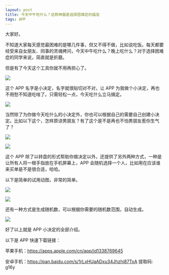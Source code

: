 ```yaml
---
layout: post
title: 今天中午吃什么？这款神器是选择困难症的福音
tags: APP
---
```


大家好。

不知道大家每天感觉最困难的是哪几件事，但又不得不做，比如说吃饭。每天都要经受来自女朋友、同事的灵魂拷问，今天中午吃什么？晚上吃什么？对于选择困难症的同学来说，简直就是折磨。

但是有了今天这个工具你就不用再担心了。

![](https://7465-test-3c9b5e-books-1301492295.tcb.qcloud.la/images/compress_xiaojueding_demo.jpeg)

这个 APP 名字是小决定，名字就很贴切对不对，让 APP 为我做个小决定，再也不用愁不知道吃啥了。只需轻松一点，今天吃什么立马搞定。

![](https://7465-test-3c9b5e-books-1301492295.tcb.qcloud.la/images/20210218_123530.gif)



当然除了为你做今天吃什么的小决定外，你也可以根据自己的需要自己创建小决定。比如以下这个，怎样原谅男朋友？有了这个是不是再也不怕男朋友惹你生气了？

![](https://7465-test-3c9b5e-books-1301492295.tcb.qcloud.la/images/compress_Screenshot_20210218_124410_com.nixwang.tinydecisions.jpg)



![](https://7465-test-3c9b5e-books-1301492295.tcb.qcloud.la/images/20210218_124930.gif)



这个 APP 除了以转盘的形式帮助你做决定以外，还提供了另外两种方式，一种是让所有人将一根手指放在手机屏幕上，APP 会随机选择一个人，比如用在应该谁来买单是不是很合适，哈哈。

以下是简单的试用动图，非常的简单。

![](https://7465-test-3c9b5e-books-1301492295.tcb.qcloud.la/images/compress_Screenshot_20210218_124443_com.nixwang.tinydecisions.jpg)



![](https://7465-test-3c9b5e-books-1301492295.tcb.qcloud.la/images/20210218_130348.gif)



还有一种方式是生成随机数，可以根据你需要的随机数范围，自动生成。

![](https://7465-test-3c9b5e-books-1301492295.tcb.qcloud.la/images/compress_Screenshot_20210218_125837_com.nixwang.tinydecisions.jpg)



好了以上就是 APP 小决定的全部介绍。



以下是 APP 快速下载链接：

苹果手机：https://apps.apple.com/cn/app/id1338769645

安卓手机：https://pan.baidu.com/s/1rLxHUaADxu34Jhzhi87TxA 提取码: g16y 